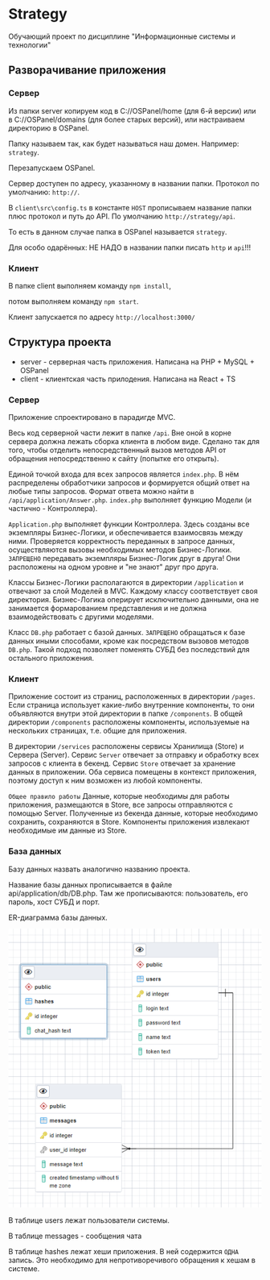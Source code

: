 # Strategy

Обучающий проект по дисциплине "Информационные системы и технологии"


## Разворачивание приложения

### Сервер
Из папки server копируем код в C://OSPanel/home (для 6-й версии) или в C://OSPanel/domains (для более старых версий), или настраиваем директорию в OSPanel.

Папку называем так, как будет называться наш домен. Например: ``strategy``.

Перезапускаем OSPanel.

Сервер доступен по адресу, указанному в названии папки. Протокол по умолчанию: ``http://``. 

В ``client\src\config.ts`` в константе ``HOST`` прописываем название папки  плюс протокол и путь до API. По умолчанию ``http://strategy/api``.

То есть в данном случае папка в OSPanel называется ``strategy``. 

Для особо одарённых: НЕ НАДО в названии папки писать ``http`` и ``api``!!!

### Клиент
В папке client выполняем команду ``npm install``, 

потом выполняем команду ``npm start``. 

Клиент запускается по адресу ``http://localhost:3000/``


## Структура проекта
* server - серверная часть приложения. Написана на PHP + MySQL + OSPanel
* client - клиентская часть прилодения. Написана на React + TS

### Сервер
Приложение спроектировано в парадигде MVC.

Весь код серверной части лежит в папке ``/api``. Вне оной в корне сервера должна лежать сборка клиента в любом виде. Сделано так для того, чтобы отделить непосредственный вызов методов API от обращения непосредственно к сайту (попытке его открыть).

Единой точкой входа для всех запросов является ``index.php``. В нём распределены обработчики запросов и формируется общий ответ на любые типы запросов. Формат ответа можно найти в ``/api/application/Answer.php``. ``index.php`` выполняет функцию Модели (и частично - Контроллера).

``Application.php`` выполняет функции Контроллера. Здесь созданы все экземпляры Бизнес-Логики, и обеспечивается взаимосвязь между ними. Проверяется корректность переданных в запросе данных, осуществляются вызовы необходимых методов Бизнес-Логики. `ЗАПРЕЩЕНО` передавать экземпляры Бизнес-Логик друг в друга! Они расположены на одном уровне и "не знают" друг про друга.

Классы Бизнес-Логики располагаются в директории ``/application`` и отвечают за слой Моделей в MVC. Каждому классу соответствует своя директория. Бизнес-Логика оперирует исключительно данными, она не занимается формарованием представления и не должна взаимодействовать с другими моделями.

Класс ``DB.php`` работает с базой данных. `ЗАПРЕЩЕНО` обращаться к базе данных иными способами, кроме как посредством вызовов методов ``DB.php``. Такой подход позволяет поменять СУБД без последствий для остального приложения.

### Клиент
Приложение состоит из страниц, расположенных в директории ``/pages``. Если страница использует какие-либо внутренние компоненты, то они объявляются внутри этой директории в папке ``/components``. В общей директории ``/components`` расположены компоненты, используемые на нескольких страницах, т.е. общие для приложения.

В директории ``/services`` расположены сервисы Хранилища (Store) и Сервера (Server). Сервис ``Server`` отвечает за отправку и обработку всех запросов с клиента в бекенд. Сервис ``Store`` отвечает за хранение данных в приложении.
Оба сервиса помещены в контекст приложения, поэтому доступ к ним возможен из любой компоненты.

`Общее правило работы` Данные, которые необходимы для работы приложения, размещаются в Store, все запросы отправляются с помощью Server. Полученные из бекенда данные, которые необходимо сохранить, сохраняются в Store. Компоненты приложения извлекают необходимые им данные из Store.

### База данных
Базу данных назвать аналогично названию проекта.

Название базы данных прописывается в файле api/application/db/DB.php. Там же прописываются: пользователь, его пароль, хост СУБД и порт.

ER-диаграмма базы данных.

![ER-диаграмма базы данных](image.png)

В таблице users лежат пользователи системы.

В таблице messages - сообщения чата

В таблице hashes лежат хеши приложения. В ней содержится `ОДНА` запись. Это необходимо для непротиворечивого обращения к хешам в системе.